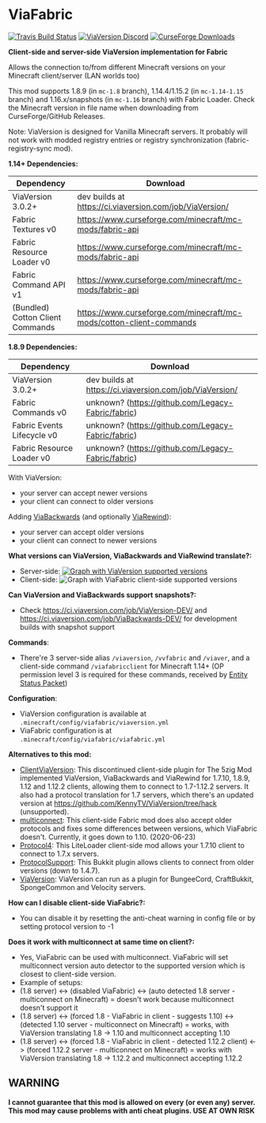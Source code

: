 # ViaFabric
[![Travis Build Status](https://travis-ci.com/ViaVersion/ViaFabric.svg?branch=master)](https://travis-ci.com/ViaVersion/ViaFabric)
[![ViaVersion Discord](https://img.shields.io/badge/chat-on%20discord-blue.svg)](https://viaversion.com/discord)
[![CurseForge Downloads](http://cf.way2muchnoise.eu/short_391298.svg)](https://viaversion.com/fabric)
<!-- ^ GitHub seems to not support Let's Encrypt certificates -->


**Client-side and server-side ViaVersion implementation for Fabric**

Allows the connection to/from different Minecraft versions on your Minecraft client/server (LAN worlds too)

This mod supports 1.8.9 (in `mc-1.8` branch), 1.14.4/1.15.2 (in `mc-1.14-1.15` branch) and 1.16.x/snapshots (in `mc-1.16` branch) with Fabric Loader. Check the Minecraft version in file name when downloading from CurseForge/GitHub Releases.

Note: ViaVersion is designed for Vanilla Minecraft servers. It probably will not work with modded registry entries or registry synchronization (fabric-registry-sync mod).


**1.14+ Dependencies:**

| Dependency                        | Download                                                            |
| --------------------------------- | ------------------------------------------------------------------- |
| ViaVersion 3.0.2+                 | dev builds at https://ci.viaversion.com/job/ViaVersion/             |
| Fabric Textures v0                | https://www.curseforge.com/minecraft/mc-mods/fabric-api             |
| Fabric Resource Loader v0         | https://www.curseforge.com/minecraft/mc-mods/fabric-api             |
| Fabric Command API v1             | https://www.curseforge.com/minecraft/mc-mods/fabric-api             |
| (Bundled) Cotton Client Commands  | https://www.curseforge.com/minecraft/mc-mods/cotton-client-commands |


**1.8.9 Dependencies:**

| Dependency                 | Download                                                |
| -------------------------- | ------------------------------------------------------- |
| ViaVersion 3.0.2+          | dev builds at https://ci.viaversion.com/job/ViaVersion/ |
| Fabric Commands v0         | unknown? (https://github.com/Legacy-Fabric/fabric)      |
| Fabric Events Lifecycle v0 | unknown? (https://github.com/Legacy-Fabric/fabric)      |
| Fabric Resource Loader v0  | unknown? (https://github.com/Legacy-Fabric/fabric)      |


With ViaVersion:
- your server can accept newer versions
- your client can connect to older versions


Adding [ViaBackwards](https://viaversion.com/backwards) (and optionally [ViaRewind](https://viaversion.com/rewind)):
- your server can accept older versions
- your client can connect to newer versions


**What versions can ViaVersion, ViaBackwards and ViaRewind translate?:**
- Server-side:
[![Graph with ViaVersion supported versions](https://i.imgur.com/0u20Y2u.png)](https://viaversion.com)
- Client-side:
![Graph with ViaFabric client-side supported versions](https://cdn.discordapp.com/attachments/523251999899385875/736978053925961734/unknown.png)


**Can ViaVersion and ViaBackwards support snapshots?:**
- Check https://ci.viaversion.com/job/ViaVersion-DEV/ and https://ci.viaversion.com/job/ViaBackwards-DEV/ for development builds with snapshot support


**Commands**:
- There're 3 server-side alias ``/viaversion``, ``/vvfabric`` and ``/viaver``, and a client-side command ``/viafabricclient`` for Minecraft 1.14+ (OP permission level 3 is required for these commands, received by [Entity Status Packet](https://wiki.vg/Entity_statuses#Player))


**Configuration**:
- ViaVersion configuration is available at ``.minecraft/config/viafabric/viaversion.yml``
- ViaFabric configuration is at ``.minecraft/config/viafabric/viafabric.yml``


**Alternatives to this mod:**
- [ClientViaVersion](https://github.com/Gerrygames/ClientViaVersion): This discontinued client-side plugin for The 5zig Mod implemented ViaVersion, ViaBackwards and ViaRewind for 1.7.10, 1.8.9, 1.12 and 1.12.2 clients, allowing them to connect to 1.7-1.12.2 servers. It also had a protocol translation for 1.7 servers, which there's an updated version at https://github.com/KennyTV/ViaVersion/tree/hack (unsupported).
- [multiconnect](https://www.curseforge.com/minecraft/mc-mods/multiconnect): This client-side Fabric mod does also accept older protocols and fixes some differences between versions, which ViaFabric doesn't. Currently, it goes down to 1.10. (2020-06-23)
- [Protocol4](https://www.minecraftforum.net/forums/mapping-and-modding-java-edition/minecraft-mods/2299203-protocol4-1-0-2-allows-1-7-10-clients-to-connect): This LiteLoader client-side mod allows your 1.7.10 client to connect to 1.7.x servers.
- [ProtocolSupport](https://protocol.support/): This Bukkit plugin allows clients to connect from older versions (down to 1.4.7).
- [ViaVersion](https://viaversion.com): ViaVersion can run as a plugin for BungeeCord, CraftBukkit, SpongeCommon and Velocity servers.


**How can I disable client-side ViaFabric?:**
- You can disable it by resetting the anti-cheat warning in config file or by setting protocol version to -1


**Does it work with multiconnect at same time on client?:**
- Yes, ViaFabric can be used with multiconnect. ViaFabric will set multiconnect version auto detector to the supported version which is closest to client-side version.
- Example of setups:
- (1.8 server) <-> (disabled ViaFabric) <-> (auto detected 1.8 server - multiconnect on Minecraft) = doesn't work because multiconnect doesn't support it
- (1.8 server) <-> (forced 1.8 - ViaFabric in client - suggests 1.10) <-> (detected 1.10 server - multiconnect on Minecraft) = works, with ViaVersion translating 1.8 -> 1.10 and multiconnect accepting 1.10
- (1.8 server) <-> (forced 1.8 - ViaFabric in client - detected 1.12.2 client) <-> (forced 1.12.2 server - multiconnect on Minecraft) = works with ViaVersion translating 1.8 -> 1.12.2 and multiconnect accepting 1.12.2

## WARNING
**I cannot guarantee that this mod is allowed on every (or even any) server. This mod may cause problems with anti cheat plugins. USE AT OWN RISK**
